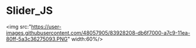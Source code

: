 # Slider_JS
<img src:"https://user-images.githubusercontent.com/48057905/83928208-db6f7000-a7c9-11ea-80ff-5a3c36275093.PNG" width:60%/>
